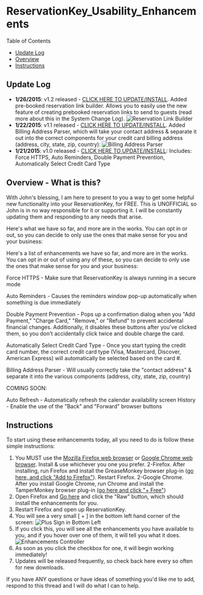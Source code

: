 # ReservationKey_Usability_Enhancements

Table of Contents
- <a href="#updateLog">Update Log</a>
- <a href="#overview">Overview</a>
- <a href="#instructions">Instructions</a>


## Update Log<a id="updateLog"></a>
- **1/26/2015**: v1.2 released -  <a href="https://raw.githubusercontent.com/EmKayUltra/ReservationKey_Usability_Enhancements/release-v1.2/ReservationKey_Usability_Enhancements.user.js">CLICK HERE TO UPDATE/INSTALL</a>.  Added pre-booked reservation link builder.  Allows you to easily use the new feature of creating prebooked reservation links to send to guests (read more about this in the System Change Log).
		  ![Reservation Link Builder](http://i60.tinypic.com/2dh5v9w.jpg)
- **1/22/2015**: v1.1 released - <a href="https://raw.githubusercontent.com/EmKayUltra/ReservationKey_Usability_Enhancements/release-v1.1/ReservationKey_Usability_Enhancements.user.js">CLICK HERE TO UPDATE/INSTALL</a>.  Added Billing Address Parser, which will take your contact address & separate it out into the correct components for your credit card billing address (address, city, state, zip, country):
          ![Billing Address Parser](http://i57.tinypic.com/ziriow.png)
- **1/21/2015**: v1.0 released - <a href="https://raw.githubusercontent.com/EmKayUltra/ReservationKey_Usability_Enhancements/release-v1.0/ReservationKey_Usability_Enhancements.user.js">CLICK HERE TO UPDATE/INSTALL</a></span>: Includes: Force HTTPS, Auto Reminders, Double Payment Prevention, Automatically Select Credit Card Type

## Overview - What is this?<a id="overview"></a>
With John's blessing, I am here to present to you a way to get some helpful new functionality into your ReservationKey, for FREE.  This is UNOFFICIAL so John is in no way responsible for it or supporting it.  I will be constantly updating them and responding to any needs that arise.

Here's what we have so far, and more are in the works.  You can opt in or out, so you can decide to only use the ones that make sense for you and your business:

Here's a list of enhancements we have so far, and more are in the works.  You can opt in or out of using any of these, so you can decide to only use the ones that make sense for you and your business:

Force HTTPS - Make sure that ReservationKey is always running in a secure mode

Auto Reminders - Causes the reminders window pop-up automatically when something is due immediately

Double Payment Prevention - Pops up a confirmation dialog when you "Add Payment," "Charge Card," "Remove," or "Refund" to prevent accidental financial changes.  Additionally, it disables these buttons after you've clicked them, so you don't accidentally click twice and double charge the card.

Automatically Select Credit Card Type - Once you start typing the credit card number, the correct credit card type (Visa, Mastercard, Discover, American Express) will automatically be selected based on the card #.

Billing Address Parser - Will usually correctly take the "contact address" & separate it into the various components (address, city, state, zip, country)

COMING SOON:

Auto Refresh - Automatically refresh the calendar availability screen
History - Enable the use of the "Back" and "Forward" browser buttons

## Instructions<a id="instructions"></a>
To start using these enhancements today, all you need to do is follow these simple instructions:

1.  You MUST use the <a href="https://www.mozilla.org/en-US/firefox/new/">Mozilla Firefox web browser</a> or <a href="https://www.google.com/chrome/browser/desktop/">Google Chrome web browser</a>.  Install & use whichever you one you prefer.
2-Firefox.  After installing, run Firefox and install the GreaseMonkey browser plug-in (<a href="https://addons.mozilla.org/en-US/firefox/addon/greasemonkey/">go here, and click "Add to Firefox"</a>).  Restart Firefox.
2-Google Chrome.  After you install Google Chrome, run Chrome and install the TamperMonkey browser plug-in (<a href="https://chrome.google.com/webstore/detail/tampermonkey/dhdgffkkebhmkfjojejmpbldmpobfkfo?hl=en">go here and click "+ Free"</a>)
3.  Open Firefox and <a href="https://gist.github.com/anonymous/80d0f1345590759cd517#file-reservationkey_usability_enhancements-user-js">Go here</a> and click the "Raw" button, which should install the enhancements for you.
4.  Restart Firefox and open up ReservationKey.
5.  You will see a very small [ + ] in the bottom left hand corner of the screen:
	![Plus Sign in Bottom Left](http://oi57.tinypic.com/9hnyv9.jpg)
6.  If you click this, you will see all the enhancements you have available to you, and if you hover over one of them, it will tell you what it does.  
	![Enhancements Controller](http://oi60.tinypic.com/2lbm39g.jpg)
7.  As soon as you click the checkbox for one, it will begin working immediately!  
8.  Updates will be released frequently, so check back here every so often for new downloads.

If you have ANY questions or have ideas of something you'd like me to add, respond to this thread and I will do what I can to help.  
